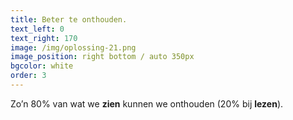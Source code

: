 ```yaml
---
title: Beter te onthouden.
text_left: 0
text_right: 170
image: /img/oplossing-21.png
image_position: right bottom / auto 350px
bgcolor: white
order: 3
---
```


Zo’n 80% van wat we **zien** kunnen we onthouden (20% bij **lezen**).
